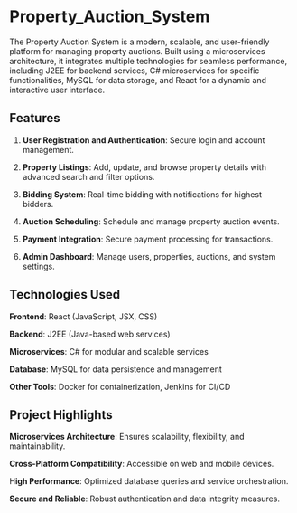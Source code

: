 # Property_Auction_System
The Property Auction System is a modern, scalable, and user-friendly platform for managing property auctions. Built using a microservices architecture, it integrates multiple technologies for seamless performance, including J2EE for backend services, C# microservices for specific functionalities, MySQL for data storage, and React for a dynamic and interactive user interface.
## Features
1) **User Registration and Authentication**: Secure login and account management.
   
2) **Property Listings**: Add, update, and browse property details with advanced search and filter options.

3) **Bidding System**: Real-time bidding with notifications for highest bidders.

4) **Auction Scheduling**: Schedule and manage property auction events.

5) **Payment Integration**: Secure payment processing for transactions.

6) **Admin Dashboard**: Manage users, properties, auctions, and system settings.

## Technologies Used
  **Frontend**: React (JavaScript, JSX, CSS)
  
  **Backend**: J2EE (Java-based web services)
  
  **Microservices**: C# for modular and scalable services
  
  **Database**: MySQL for data persistence and management
  
  **Other Tools**: Docker for containerization, Jenkins for CI/CD

## Project Highlights
 **Microservices Architecture**: Ensures scalability, flexibility, and maintainability.
 
 **Cross-Platform Compatibility**: Accessible on web and mobile devices.
 
 H**igh Performance**: Optimized database queries and service orchestration.
 
 **Secure and Reliable**: Robust authentication and data integrity measures.
